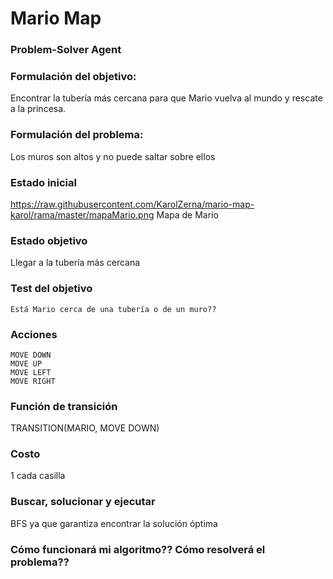 # Mario Map

### Problem-Solver Agent

### Formulación del objetivo: 
Encontrar la tubería más cercana para que Mario vuelva al mundo y rescate a la princesa.

### Formulación del problema:
Los muros son altos y no puede saltar sobre ellos

### Estado inicial
https://raw.githubusercontent.com/KarolZerna/mario-map-karol/rama/master/mapaMario.png
Mapa de Mario

### Estado objetivo
Llegar a la tubería más cercana

### Test del objetivo
	Está Mario cerca de una tubería o de un muro??

### Acciones
	MOVE DOWN
	MOVE UP
	MOVE LEFT
	MOVE RIGHT

### Función de transición
TRANSITION(MARIO, MOVE DOWN)

### Costo
1 cada casilla

### Buscar, solucionar y ejecutar
BFS ya que garantiza encontrar la solución óptima

### Cómo funcionará mi algoritmo?? Cómo resolverá el problema??

